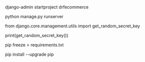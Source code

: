 django-admin startproject drfecommerce

python manage.py runserver

from django.core.management.utils import get_random_secret_key

print(get_random_secret_key())

pip freeze > requirements.txt

 pip install --upgrade pip

 

